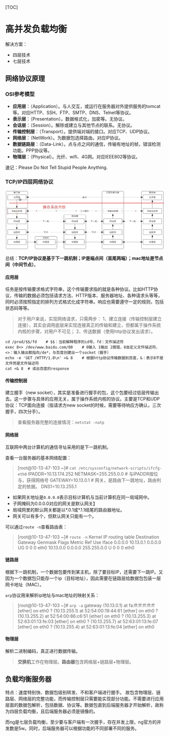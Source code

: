 [TOC]

# 高并发负载均衡

解决方案：
- 四层技术
- 七层技术

## 网络协议原理

### OSI参考模型

- **应用层**：（Application）。与人交互，或运行在服务器对外提供服务的tomcat等。对应HTTP、SSH、FTP、SMTP、DNS、Telnet等协议。
- **表示层**：（Presentation）。数据格式化，加密等。无协议。
- **会话层**：（Session）。解除或建立与其他节点的联系。无协议。
- **传输控制层**：（Transport）。提供端对端的接口。对应TCP、UDP协议。
- **网络层**：（NetWork）。为数据包选择路由。对应IP协议。
- **数据链路层**：（Data-Link）。点与点之间的通信，传输有地址的帧，错误检测功能。PPP协议等。
- **物理层**：（Physical）。光纤、wifi、4G网。对应IEEE802等协议。

速记：Please Do Not Tell Stupid People Anything.

### TCP/IP四层网络协议

![TCP-IP四层网络协议](TCP-IP四层网络协议.jpg)

总结：**TCP/IP协议是基于下一跳机制；IP是端点间（首尾两端）；mac地址是节点间（中间节点）**。

#### 应用层

任务是按传输要求格式字符串，这个传输要求指的就是各种协议。比如HTTP协议，传输的数据必须包括请求方法、HTTP版本、服务器地址、各种请求头等等，同时必须按照指定的排列方式格式化成字符串。响应也需要遵守一定的规则，包括状态码等等。

>对于用户来说，实现网络请求，只需两步：
1、建立连接（传输控制层建立连接），其实会调用底层来实现连接真正的传输和建立，但都属于操作系统内核的步骤，对用户不可见；
2、传送数据（使用http协议发出请求）。

```shell
cd /prod/$$/fd    # $$：当前解释程序的id号，fd：文件描述符
exec 8<> /dev/www.baidu.com/80    # 0输入 1输出 2报错，8自定义文件描述符，<>：输入输出都指向/de*，与百度创建出一个socket（握手）
echo -e 'GET /HTTP/1.0\n' >& 8    # 根据http协议传输数据到百度，&：表示8不是文件而是文件描述符
cat <& 8  # 读出百度的response
```
#### 传输控制层

建立握手（new socket），其实是准备进行握手的包，这个包要经过低层传输出去。这一步骤与具体的应用无关，属于操作系统内核的协议。主要是TCP和UDP协议：TCP面向连接（指请求方new socket的时候，需要等待响应方确认，三次握手，四次分手）。
> 查看服务器完整的连接情况：`netstat -natp`

#### 网络层

互联网中两台计算机的通信寻址采用的是下一跳机制。

查看一台服务器的基本网络配置：

> [root@10-13-47-103 ~]# `cat /etc/sysconfig/network-scripts/ifcfg-eth0`
IPADDR=10.13.174.252
NETMASK=255.255.0.0 # 与IPADDR按位与，获得网络号
GATEWAY=10.13.0.1 # 网关，是路由下一跳地址，路由判定的依据。
DNS1=10.13.255.1

- 如果网关地址是`0.0.0.0`表示目标计算机与当前计算机在同一局域网中。
- 子网掩码为0.0.0.0对应的网关是默认网关】
- 局域网里的默认网关都是以\*.0.1或\*.1.1结尾的路由器地址。
- 网关可以有多个，但默认网关只能有一个。

可以通过`route -n`查看路由表：
> [root@10-13-47-103 ~]# `route -n`
Kernel IP routing table
Destination     Gateway         Genmask         Flags Metric Ref    Use Iface
0.0.0.0             10.13.0.1         0.0.0.0              UG     0          0        0    eth0
10.13.0.0         0.0.0.0             255.255.0.0     U        0          0        0    eth0

#### 链路层

根据下一跳机制，一个数据包要传到某主机，除了要目标IP，还需要下一跳IP。又因为一个数据包只能存一个ip（目标地址），因此需要在链路层给数据包包装一层网卡地址（MAC）。

`arp`协议用来解析ip地址与mac地址的映射关系：

> [root@10-13-47-103 ~]# `arp -a`
gateway (10.13.0.1) at fa:ff:ff:ff:ff:ff [ether] on eth0
? (10.13.255.1) at 52:54:00:19:44:61 [ether] on eth0
? (10.13.255.2) at 52:54:00:86:c6:51 [ether] on eth0
? (10.13.255.3) at 52:63:01:13:fe:03 [ether] on eth0
? (10.13.255.7) at 52:63:01:13:fe:07 [ether] on eth0
? (10.13.255.4) at 52:63:01:13:fe:04 [ether] on eth0

#### 物理层
解析二进制编码，真正进行数据传输。
> **交换机**工作在物理层。**路由器**包含网络层+链路层+物理层。

## 负载均衡服务器

特点：速度特别快、数据包级别转发、不和客户端进行握手。
故包含物理层、链路层、网络层的完整功能，而传输控制层只需要能实现部分功能。不需要进行应用层面的数据包解析，包括数据、协议等。数据包直到后端服务器才开始解析，故称为四层负载均衡，且后端服务器必须是镜像的。

而ng是七层负载均衡，至少要与客户端有一次握手，存在并发上限，ng官方的并发数是5w。同时，后端服务器可以根据功能的不同部署不同的服务。



